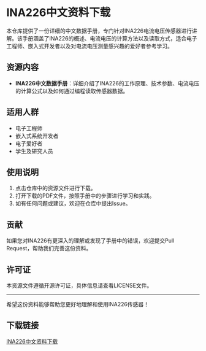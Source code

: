 # INA226中文资料下载

本仓库提供了一份详细的中文数据手册，专门针对INA226电流电压传感器进行讲解。该手册涵盖了INA226的概述、电流电压的计算方法以及读取方式，适合电子工程师、嵌入式开发者以及对电流电压测量感兴趣的爱好者参考学习。

## 资源内容

- **INA226中文数据手册**：详细介绍了INA226的工作原理、技术参数、电流电压的计算公式以及如何通过编程读取传感器数据。

## 适用人群

- 电子工程师
- 嵌入式系统开发者
- 电子爱好者
- 学生及研究人员

## 使用说明

1. 点击仓库中的资源文件进行下载。
2. 打开下载的PDF文件，按照手册中的步骤进行学习和实践。
3. 如有任何问题或建议，欢迎在仓库中提出Issue。

## 贡献

如果您对INA226有更深入的理解或发现了手册中的错误，欢迎提交Pull Request，帮助我们完善这份资料。

## 许可证

本资源文件遵循开源许可证，具体信息请查看LICENSE文件。

---

希望这份资料能够帮助您更好地理解和使用INA226传感器！

## 下载链接

[INA226中文资料下载](https://pan.quark.cn/s/45d06d2a3ab0)